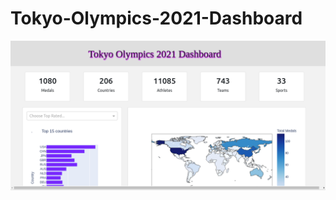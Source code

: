 # Tokyo-Olympics-2021-Dashboard

![alt text](https://github.com/Mostafa202/Tokyo-Olympics-2021-Dashboard/blob/main/games.png)



